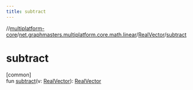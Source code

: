 ```yaml
---
title: subtract
---
```

//[multiplatform-core](../../../index.html)/[net.graphmasters.multiplatform.core.math.linear](../index.html)/[RealVector](index.html)/[subtract](subtract.html)



# subtract



[common]\
fun [subtract](subtract.html)(v: [RealVector](index.html)): [RealVector](index.html)




